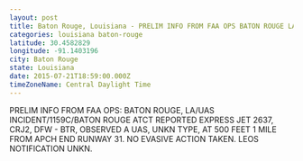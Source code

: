 ```yaml
---
layout: post
title: Baton Rouge, Louisiana - PRELIM INFO FROM FAA OPS BATON ROUGE LA UAS INCIDENT 1159C BATON ROUGE ATCT REPORTED
categories: louisiana baton-rouge
latitude: 30.4582829
longitude: -91.1403196
city: Baton Rouge
state: Louisiana
date: 2015-07-21T18:59:00.000Z
timeZoneName: Central Daylight Time
---
```


PRELIM INFO FROM FAA OPS: BATON ROUGE, LA/UAS INCIDENT/1159C/BATON ROUGE ATCT REPORTED EXPRESS JET 2637, CRJ2, DFW - BTR, OBSERVED A UAS, UNKN TYPE, AT 500 FEET 1 MILE FROM APCH END RUNWAY 31. NO EVASIVE ACTION TAKEN. LEOS NOTIFICATION UNKN. 